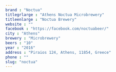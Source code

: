 ```yaml
---
brand : "Noctua"
titlegrlarge : "Athens Noctua Microbrewery"
titleenlarge : "Noctua Brewery"
website : ""
facebook : "https://facebook.com/noctuabeer/"
city : "Athens"
brewery : "Microbrewery"
beers : "10"
year : "2016"
address : "Piraios 124, Athens, 11854, Greece"
phone : ""
slug: "noctua"
---
```

